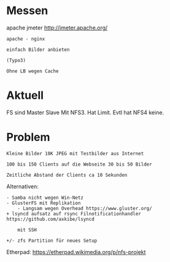 # Messen
apache jmeter http://jmeter.apache.org/

    apache - nginx

    einfach Bilder anbieten

    (Typo3)

    Ohne LB wegen Cache


# Aktuell
FS sind Master Slave
Mit NFS3. Hat Limit. Evtl hat NFS4 keine.

# Problem

    Kleine Bilder 10K JPEG mit Testbilder aus Internet

    100 bis 150 Clients auf die Webseite 30 bis 50 Bilder

    Zeitliche Abstand der Clients ca 10 Sekunden


Alternativen:

    - Samba nicht wegen Win-Netz
    - GlusterFS mit Replikation 
        - Langsam wegen Overhead https://www.gluster.org/
    + lsyncd aufsatz auf rsync Filnotificationhandler https://github.com/axkibe/lsyncd

        mit SSH

    +/- zfs Partition für neues Setup

Etherpad:
https://etherpad.wikimedia.org/p/nfs-projekt
